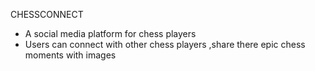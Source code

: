 CHESSCONNECT
- A social media platform for chess players
- Users can connect with other chess players ,share there epic chess moments with images